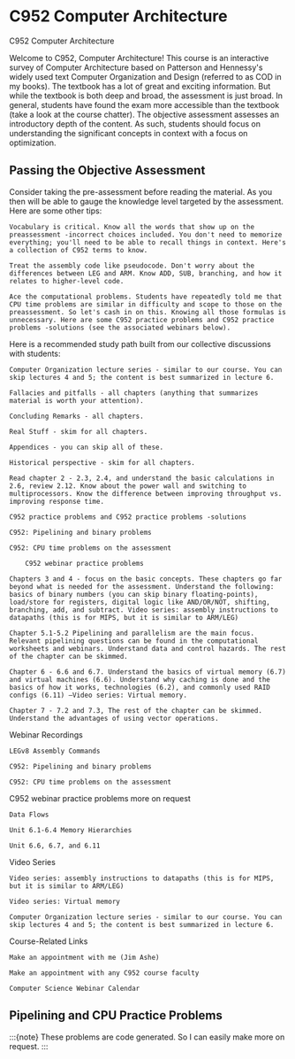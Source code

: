 # C952 Computer Architecture

C952 Computer Architecture 

Welcome to C952, Computer Architecture! This course is an interactive survey of Computer Architecture based on Patterson and Hennessy's widely used text Computer Organization and Design (referred to as COD in my books). The textbook has a lot of great and exciting information. But while the textbook is both deep and broad, the assessment is just broad. In general, students have found the exam more accessible than the textbook (take a look at the course chatter). The objective assessment assesses an introductory depth of the content. As such, students should focus on understanding the significant concepts in context with a focus on optimization.


## Passing the Objective Assessment

Consider taking the pre-assessment before reading the material. As you then will be able to gauge the knowledge level targeted by the assessment. Here are some other tips:

    Vocabulary is critical. Know all the words that show up on the preassessment -incorrect choices included. You don't need to memorize everything; you'll need to be able to recall things in context. Here's a collection of C952 terms to know. 

    Treat the assembly code like pseudocode. Don't worry about the differences between LEG and ARM. Know ADD, SUB, branching, and how it relates to higher-level code. 

    Ace the computational problems. Students have repeatedly told me that CPU time problems are similar in difficulty and scope to those on the preassessment. So let's cash in on this. Knowing all those formulas is unnecessary. Here are some C952 practice problems and C952 practice problems -solutions (see the associated webinars below).


Here is a recommended study path built from our collective discussions with students:

    Computer Organization lecture series - similar to our course. You can skip lectures 4 and 5; the content is best summarized in lecture 6. 

    Fallacies and pitfalls - all chapters (anything that summarizes material is worth your attention).

    Concluding Remarks - all chapters.

    Real Stuff - skim for all chapters.

    Appendices - you can skip all of these.

    Historical perspective - skim for all chapters. 

    Read chapter 2 - 2.3, 2.4, and understand the basic calculations in 2.6, review 2.12. Know about the power wall and switching to multiprocessors. Know the difference between improving throughput vs. improving response time.

    C952 practice problems and C952 practice problems -solutions

    C952: Pipelining and binary problems

    C952: CPU time problems on the assessment

        C952 webinar practice problems

    Chapters 3 and 4 - focus on the basic concepts. These chapters go far beyond what is needed for the assessment. Understand the following: basics of binary numbers (you can skip binary floating-points), load/store for registers, digital logic like AND/OR/NOT, shifting, branching, add, and subtract. Video series: assembly instructions to datapaths (this is for MIPS, but it is similar to ARM/LEG)

    Chapter 5.1-5.2 Pipelining and parallelism are the main focus. Relevant pipelining questions can be found in the computational worksheets and webinars. Understand data and control hazards. The rest of the chapter can be skimmed.

    Chapter 6 - 6.6 and 6.7. Understand the basics of virtual memory (6.7) and virtual machines (6.6). Understand why caching is done and the basics of how it works, technologies (6.2), and commonly used RAID configs (6.11) —Video series: Virtual memory.

    Chapter 7 - 7.2 and 7.3, The rest of the chapter can be skimmed. Understand the advantages of using vector operations.

Webinar Recordings

    LEGv8 Assembly Commands

    C952: Pipelining and binary problems

    C952: CPU time problems on the assessment

C952 webinar practice problems more on request

    Data Flows

    Unit 6.1-6.4 Memory Hierarchies

    Unit 6.6, 6.7, and 6.11


Video Series

    Video series: assembly instructions to datapaths (this is for MIPS, but it is similar to ARM/LEG)

    Video series: Virtual memory

    Computer Organization lecture series - similar to our course. You can skip lectures 4 and 5; the content is best summarized in lecture 6.


Course-Related Links

    Make an appointment with me (Jim Ashe) 

    Make an appointment with any C952 course faculty

    Computer Science Webinar Calendar


## Pipelining and CPU Practice Problems

:::{note}
These problems are code generated. So I can easily make more on request.
:::
